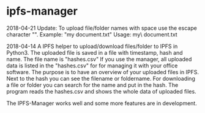 # ipfs-manager
2018-04-21
Update: To upload file/folder names with space use the escape character "\".
Example: "my document.txt"
Usage: my\ document.txt

2018-04-14
A IPFS helper to upload/download files/folder to IPFS in Python3. The uploaded file is saved in a file with timestamp, hash and name. The file name is "hashes.csv"
If you use the manager, all uploaded data is listed in the "hashes.csv" for for managing it with your office software.
The purpose is to have an overview of your uploaded files in IPFS. Next to the hash  you can see the filename or foldername.
For downloading a file or folder you can search for the name and put in the hash.
The program reads the hashes.csv and shows the whole data of uploaded files.

The IPFS-Manager works well and some more features are in development.

